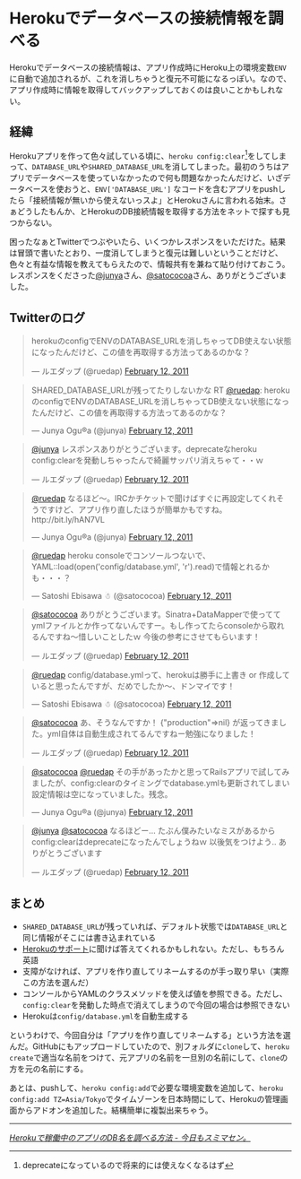 # Herokuでデータベースの接続情報を調べる

Herokuでデータベースの接続情報は、アプリ作成時にHeroku上の環境変数`ENV`に自動で追加されるが、これを消しちゃうと復元不可能になるっぽい。なので、アプリ作成時に情報を取得してバックアップしておくのは良いことかもしれない。

<!-- READMORE -->


## 経緯

Herokuアプリを作って色々試している頃に、`heroku config:clear`[^1]をしてしまって、`DATABASE_URL`や`SHARED_DATABASE_URL`を消してしまった。最初のうちはアプリでデータベースを使っていなかったので何も問題なかったんだけど、いざデータベースを使おうと、`ENV['DATABASE_URL']` なコードを含むアプリをpushしたら「接続情報が無いから使えないっスよ」とHerokuさんに言われる始末。さぁどうしたもんか、とHerokuのDB接続情報を取得する方法をネットで探すも見つからない。

困ったなぁとTwitterでつぶやいたら、いくつかレスポンスをいただけた。結果は冒頭で書いたとおり、一度消してしまうと復元は難しいということだけど、色々と有益な情報を教えてもらえたので、情報共有を兼ねて貼り付けておこう。レスポンスをくださった[@junya](http://twitter.com/junya)さん、[@satococoa](http://twitter.com/satococoa)さん、ありがとうございました。


## Twitterのログ

<blockquote class="c-tweet"><p>herokuのconfigでENVのDATABASE_URLを消しちゃってDB使えない状態になったんだけど、この値を再取得する方法ってあるのかな？</p>&mdash; ルエダップ (@ruedap) <a href="https://twitter.com/ruedap/statuses/36437283116687361">February 12, 2011</a></blockquote>

<blockquote class="c-tweet"><p>SHARED_DATABASE_URLが残ってたりしないかな RT <a href="https://twitter.com/ruedap">@ruedap</a>: herokuのconfigでENVのDATABASE_URLを消しちゃってDB使えない状態になったんだけど、この値を再取得する方法ってあるのかな？</p>&mdash; Junya Ogu®a (@junya) <a href="https://twitter.com/junya/statuses/36438834086412288">February 12, 2011</a></blockquote>

<blockquote class="c-tweet"><p><a href="https://twitter.com/junya">@junya</a> レスポンスありがとうございます。deprecateなheroku config:clearを発動しちゃったんで綺麗サッパリ消えちゃて・・ｗ</p>&mdash; ルエダップ (@ruedap) <a href="https://twitter.com/ruedap/statuses/36439838085484544">February 12, 2011</a></blockquote>

<blockquote class="c-tweet"><p><a href="https://twitter.com/ruedap">@ruedap</a> なるほど〜。IRCかチケットで聞けばすぐに再設定してくれそうですけど、アプリ作り直したほうが簡単かもですね。 http://bit.ly/hAN7VL</p>&mdash; Junya Ogu®a (@junya) <a href="https://twitter.com/junya/statuses/36440193863122944">February 12, 2011</a></blockquote>

<blockquote class="c-tweet"><p><a href="https://twitter.com/ruedap">@ruedap</a> heroku consoleでコンソールつないで、YAML::load(open(&#39;config/database.yml&#39;, &#39;r&#39;).read)で情報とれるかも・・・？</p>&mdash; Satoshi Ebisawa ☃ (@satococoa) <a href="https://twitter.com/satococoa/statuses/36442019895320576">February 12, 2011</a></blockquote>

<blockquote class="c-tweet"><p><a href="https://twitter.com/satococoa">@satococoa</a> ありがとうございます。Sinatra+DataMapperで使っててymlファイルとか作ってないんですー。もし作ってたらconsoleから取れるんですね〜惜しいことしたｗ 今後の参考にさせてもらいます！</p>&mdash; ルエダップ (@ruedap) <a href="https://twitter.com/ruedap/statuses/36443382213509120">February 12, 2011</a></blockquote>

<blockquote class="c-tweet"><p><a href="https://twitter.com/ruedap">@ruedap</a> config/database.ymlって、herokuは勝手に上書き or 作成していると思ったんですが、だめでしたか〜、ドンマイです！</p>&mdash; Satoshi Ebisawa ☃ (@satococoa) <a href="https://twitter.com/satococoa/statuses/36443619254607872">February 12, 2011</a></blockquote>

<blockquote class="c-tweet"><p><a href="https://twitter.com/satococoa">@satococoa</a> あ、そうなんですか！ {&quot;production&quot;=&gt;nil} が返ってきました。yml自体は自動生成されてるんですねー勉強になりました！</p>&mdash; ルエダップ (@ruedap) <a href="https://twitter.com/ruedap/statuses/36444960580440064">February 12, 2011</a></blockquote>

<blockquote class="c-tweet"><p><a href="https://twitter.com/satococoa">@satococoa</a> <a href="https://twitter.com/ruedap">@ruedap</a> その手があったかと思ってRailsアプリで試してみましたが、config:clearのタイミングでdatabase.ymlも更新されてしまい設定情報は空になっていました。残念。</p>&mdash; Junya Ogu®a (@junya) <a href="https://twitter.com/junya/statuses/36444928280109056">February 12, 2011</a></blockquote>

<blockquote class="c-tweet"><p><a href="https://twitter.com/junya">@junya</a> <a href="https://twitter.com/satococoa">@satococoa</a> なるほどー… たぶん僕みたいなミスがあるからconfig:clearはdeprecateになったんでしょうねｗ 以後気をつけよう.. ありがとうございます</p>&mdash; ルエダップ (@ruedap) <a href="https://twitter.com/ruedap/statuses/36446363038257152">February 12, 2011</a></blockquote>

<script async src="//platform.twitter.com/widgets.js" charset="utf-8"></script>


## まとめ

- `SHARED_DATABASE_URL`が残っていれば、デフォルト状態では`DATABASE_URL`と同じ情報がそこには書き込まれている
- [Herokuのサポート](https://support.heroku.com/home)に聞けば答えてくれるかもしれない。ただし、もちろん英語
- 支障がなければ、アプリを作り直してリネームするのが手っ取り早い（実際この方法を選んだ）
- コンソールからYAMLのクラスメソッドを使えば値を参照できる。ただし、`config:clear`を発動した時点で消えてしまうので今回の場合は参照できない
- Herokuは`config/database.yml`を自動生成する

というわけで、今回自分は「アプリを作り直してリネームする」という方法を選んだ。GitHubにもアップロードしていたので、別フォルダに`clone`して、`heroku create`で適当な名前をつけて、元アプリの名前を一旦別の名前にして、`clone`の方を元の名前にする。

あとは、pushして、`heroku config:add`で必要な環境変数を追加して、`heroku config:add TZ=Asia/Tokyo`でタイムゾーンを日本時間にして、Herokuの管理画面からアドオンを追加した。結構簡単に複製出来ちゃう。

* * *

<cite>[Herokuで稼働中のアプリのDB名を調べる方法 - 今日もスミマセン。](http://d.hatena.ne.jp/snaka72/20100915/1284527221)</cite>

[^1]: deprecateになっているので将来的には使えなくなるはず
